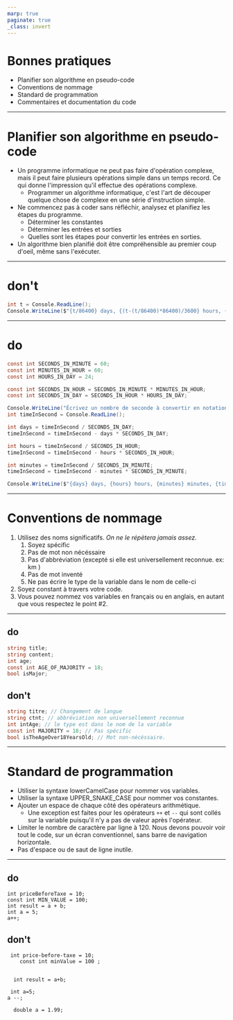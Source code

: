 ```yaml
---
marp: true
paginate: true
_class: invert
---
```


# Bonnes pratiques
- Planifier son algorithme en pseudo-code
- Conventions de nommage
- Standard de programmation
- Commentaires et documentation du code

---

# Planifier son algorithme en pseudo-code
- Un programme informatique ne peut pas faire d'opération complexe, mais il peut faire plusieurs opérations simple dans un temps record.  Ce qui donne l'impression qu'il effectue des opérations complexe.
  - Programmer un algorithme informatique, c'est l'art de découper quelque chose de complexe en une série d'instruction simple.
- Ne commencez pas à coder sans réfléchir, analysez et planifiez les étapes du programme.
  - Déterminer les constantes
  - Déterminer les entrées et sorties
  - Quelles sont les étapes pour convertir les entrées en sorties.
- Un algorithme bien planifié doit être compréhensible au premier coup d'oeil, même sans l'exécuter.

---

# don't
```c#
int t = Console.ReadLine();
Console.WriteLine($"{t/86400} days, {(t-(t/86400)*86400)/3600} hours, {(t-(t/86400)*86400-((t-(t/86400)*86400)/3600)*3600)/ 60} minutes, {t-(t/86400)*86400-((t-(t/86400)*86400)/3600)*3600-((t-(t/86400)*86400-((t-(t/86400)*86400)/3600)*3600)/60)*60} seconds");
```

---

# do
```c#
const int SECONDS_IN_MINUTE = 60;
const int MINUTES_IN_HOUR = 60;
const int HOURS_IN_DAY = 24;

const int SECONDS_IN_HOUR = SECONDS_IN_MINUTE * MINUTES_IN_HOUR;
const int SECONDS_IN_DAY = SECONDS_IN_HOUR * HOURS_IN_DAY;

Console.WriteLine("Écrivez un nombre de seconde à convertir en notation JJ, HH, MM, SS");
int timeInSecond = Console.ReadLine();

int days = timeInSecond / SECONDS_IN_DAY;
timeInSecond = timeInSecond - days * SECONDS_IN_DAY;

int hours = timeInSecond / SECONDS_IN_HOUR;
timeInSecond = timeInSecond - hours * SECONDS_IN_HOUR;

int minutes = timeInSecond / SECONDS_IN_MINUTE;
timeInSecond = timeInSecond - minutes * SECONDS_IN_MINUTE;

Console.WriteLine($"{days} days, {hours} hours, {minutes} minutes, {timeInSecond} seconds");
```

---

# Conventions de nommage
1. Utilisez des noms significatifs.  *On ne le répètera jamais assez.*
   1. Soyez spécific
   2. Pas de mot non nécéssaire
   3. Pas d'abbréviation (excepté si elle est universellement reconnue.  ex: km )
   4. Pas de mot inventé
   5. Ne pas écrire le type de la variable dans le nom de celle-ci
2. Soyez constant à travers votre code.
3. Vous pouvez nommez vos variables en français ou en anglais, en autant que vous respectez le point #2.

---

## do
```c#
string title;
string content;
int age;
const int AGE_OF_MAJORITY = 18;
bool isMajor;
```
## don't
```c#
string titre; // Changement de langue
string ctnt; // abbréviation non universellement reconnue
int intAge; // le type est dans le nom de la variable
const int MAJORITY = 18; // Pas spécific
bool isTheAgeOver18YearsOld; // Mot non-nécéssaire.
```

---

# Standard de programmation
- Utiliser la syntaxe lowerCamelCase pour nommer vos variables.
- Utiliser la syntaxe UPPER_SNAKE_CASE pour nommer vos constantes.
- Ajouter un espace de chaque côté des opérateurs arithmétique.
  - Une exception est faites pour les opérateurs `++` et `--` qui sont collés sur la variable puisqu'il n'y a pas de valeur après l'opérateur.
- Limiter le nombre de caractère par ligne à 120.  Nous devons pouvoir voir tout le code, sur un écran conventionnel, sans barre de navigation horizontale.
- Pas d'espace ou de saut de ligne inutile.

---

## do
```
int priceBeforeTaxe = 10;
const int MIN_VALUE = 100;
int result = a + b;
int a = 5;
a++;
```
## don't
```
 int price-before-taxe = 10;
    const int minValue = 100 ;


  int result = a+b;

 int a=5;
a --;

  double a = 1.99;
```